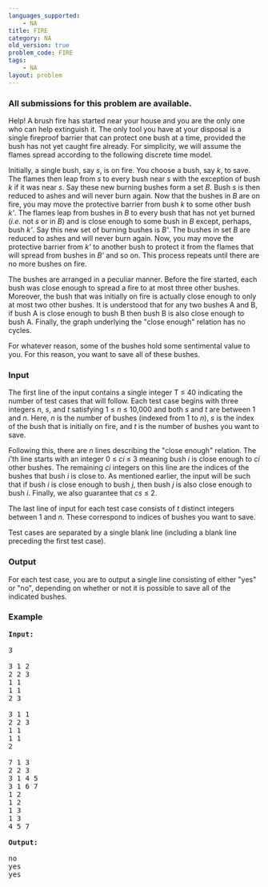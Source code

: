 ```yaml
---
languages_supported:
    - NA
title: FIRE
category: NA
old_version: true
problem_code: FIRE
tags:
    - NA
layout: problem
---
```

###  All submissions for this problem are available. 

Help! A brush fire has started near your house and you are the only one who can help extinguish it. The only tool you have at your disposal is a single fireproof barrier that can protect one bush at a time, provided the bush has not yet caught fire already. For simplicity, we will assume the flames spread according to the following discrete time model.

Initially, a single bush, say _s_, is on fire. You choose a bush, say _k_, to save. The flames then leap from _s_ to every bush near _s_ with the exception of bush _k_ if it was near _s_. Say these new burning bushes form a set _B_. Bush _s_ is then reduced to ashes and will never burn again. Now that the bushes in _B_ are on fire, you may move the protective barrier from bush _k_ to some other bush _k'_. The flames leap from bushes in _B_ to every bush that has not yet burned (_i.e._ not _s_ or in _B_) and is close enough to some bush in _B_ except, perhaps, bush _k'_. Say this new set of burning bushes is _B'_. The bushes in set _B_ are reduced to ashes and will never burn again. Now, you may move the protective barrier from _k'_ to another bush to protect it from the flames that will spread from bushes in _B'_ and so on. This process repeats until there are no more bushes on fire.

The bushes are arranged in a peculiar manner. Before the fire started, each bush was close enough to spread a fire to at most three other bushes. Moreover, the bush that was initially on fire is actually close enough to only at most two other bushes. It is understood that for any two bushes A and B, if bush A is close enough to bush B then bush B is also close enough to bush A. Finally, the graph underlying the "close enough" relation has no cycles.

For whatever reason, some of the bushes hold some sentimental value to you. For this reason, you want to save all of these bushes.

### Input

The first line of the input contains a single integer T ≤ 40 indicating the number of test cases that will follow. Each test case begins with three integers _n_, _s_, and _t_ satisfying 1 ≤ _n_ ≤ 10,000 and both _s_ and _t_ are between 1 and _n_. Here, _n_ is the number of bushes (indexed from 1 to _n_), _s_ is the index of the bush that is initially on fire, and _t_ is the number of bushes you want to save.

Following this, there are _n_ lines describing the "close enough" relation. The _i_'th line starts with an integer 0 ≤ _ci_ ≤ 3 meaning bush _i_ is close enough to _ci_ other bushes. The remaining _ci_ integers on this line are the indices of the bushes that bush _i_ is close to. As mentioned earlier, the input will be such that if bush _i_ is close enough to bush _j_, then bush _j_ is also close enough to bush _i_. Finally, we also guarantee that _cs_ ≤ 2.

The last line of input for each test case consists of _t_ distinct integers between 1 and _n_. These correspond to indices of bushes you want to save.

Test cases are separated by a single blank line (including a blank line preceding the first test case).

### Output

For each test case, you are to output a single line consisting of either "yes" or "no", depending on whether or not it is possible to save all of the indicated bushes.

### Example

<pre>
<b>Input:</b>

3

3 1 2
2 2 3
1 1
1 1
2 3

3 1 1
2 2 3
1 1
1 1
2

7 1 3
2 2 3
3 1 4 5
3 1 6 7
1 2
1 2
1 3
1 3
4 5 7

<b>Output:</b>

no
yes
yes
</pre>